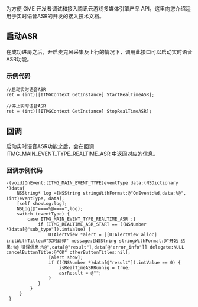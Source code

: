 为方便 GME 开发者调试和接入腾讯云游戏多媒体引擎产品 API，这里向您介绍适用于实时语音ASR的开发的接入技术文档。

## 启动ASR

在成功进房之后，开启麦克风采集及上行的情况下，调用此接口可以启动实时语音ASR功能。

### 示例代码
```
//启动实时语音ASR
ret = (int)[[ITMGContext GetInstance] StartRealTimeASR];

//停止实时语音ASR
ret = (int)[[ITMGContext GetInstance] StopRealTimeASR];
```

## 回调
启动实时语音ASR功能之后，会在回调 ITMG_MAIN_EVENT_TYPE_REALTIME_ASR 中返回对应的信息。

### 回调示例代码

```
-(void)OnEvent:(ITMG_MAIN_EVENT_TYPE)eventType data:(NSDictionary *)data{
    NSString* log =[NSString stringWithFormat:@"OnEvent:%d,data:%@", (int)eventType, data];
    [self showLog:log];
    NSLog(@"====%@====",log);
    switch (eventType) {    
        case ITMG_MAIN_EVENT_TYPE_REALTIME_ASR :{
            if (ITMG_REALTIME_ASR_START == ((NSNumber *)data[@"sub_type"]).intValue) {
                UIAlertView *alert = [[UIAlertView alloc] initWithTitle:@"实时翻译" message:[NSString stringWithFormat:@"开始 结果:%@ 错误信息:%@",data[@"result"],data[@"error_info"]] delegate:NULL cancelButtonTitle:@"OK" otherButtonTitles:nil];
                [alert show];
                if (((NSNumber *)data[@"result"]).intValue == 0) {
                    isRealTimeASRRunnig = true;
                    asrResult = @"";
                }
            }
         }
     }
 }
```
